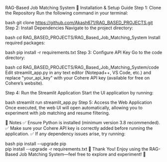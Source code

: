 RAG-Based Job Matching System 🚀
Installation & Setup Guide
Step 1: Clone the Repository
Run the following command in your terminal:

bash
git clone https://github.com/Akash671/RAG_BASED_PROJECTS.git
Step 2: Install Dependencies
Navigate to the project directory:

bash
cd RAG_BASED_PROJECTS/RAG_Based_Job_Matching_System
Install required packages:

bash
pip install -r requirements.txt
Step 3: Configure API Key
Go to the code directory:

bash
cd RAG_BASED_PROJECTS/RAG_Based_Job_Matching_System/code
Edit streamlit_app.py in any text editor (Notepad++, VS Code, etc.) and replace "your_api_key" with your Cohere API key (available for free on Cohere’s website).

Step 4: Run the Streamlit Application
Start the UI application by running:

bash
streamlit run streamlit_app.py
Step 5: Access the Web Application
Once executed, the web UI will open automatically, allowing you to experiment with job matching and resume filtering.

🔹 Notes
✅ Ensure Python is installed (minimum version 3.8 recommended). ✅ Make sure your Cohere API key is correctly added before running the application. ✅ If any dependency issues arise, try running:

bash
pip install --upgrade pip  
pip install --upgrade -r requirements.txt
🎯 Thank You!
Enjoy using the RAG-Based Job Matching System—feel free to explore and experiment! 🚀
